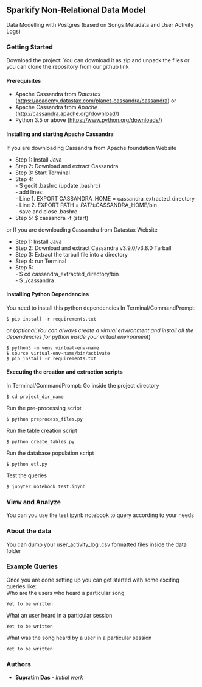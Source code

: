 ## Sparkify Non-Relational Data Model

Data Modelling with Postgres (based on Songs Metadata and User Activity Logs)

### Getting Started
Download the project:
You can download it as zip and unpack the files or you can clone the 
repository from our github link

#### Prerequisites
- Apache Cassandra from *Datastax*
(https://academy.datastax.com/planet-cassandra/cassandra) or
- Apache Cassandra from *Apache* (http://cassandra.apache.org/download/)
- Python 3.5 or above (https://www.python.org/downloads/)

#### Installing and starting Apache Cassandra
If you are downloading Cassandra from Apache foundation Website
* Step 1: Install Java
* Step 2: Download and extract Cassandra
* Step 3: Start Terminal
* Step 4:   
        - $ gedit .bashrc (update .bashrc)   
        - add lines:   
          - Line 1. EXPORT CASSANDRA_HOME = 
          cassandra_extracted_directory    
          - Line 2. EXPORT PATH = $PATH:$CASSANDRA_HOME/bin  
        - save and close .bashrc
* Step 5: $ cassandra -f (start)

or
If you are downloading Cassandra from Datastax Website
* Step 1: Install Java
* Step 2: Download and extract Cassandra v3.9.0/v3.8.0 Tarball
* Step 3: Extract the tarball file into a directory   
* Step 4: run Terminal
* Step 5:   
        - $ cd cassandra_extracted_directory/bin  
        - $ ./cassandra

#### Installing Python Dependencies
You need to install this python dependencies
In Terminal/CommandPrompt:
```
$ pip install -r requirements.txt
```
or (*optional:You can always create a virtual environment and install 
all the 
dependencies for python inside your virtual environment*)
```
$ python3 -m venv virtual-env-name
$ source virtual-env-name/bin/activate
$ pip install -r requirements.txt
```
#### Executing the creation and extraction scripts
In Terminal/CommandPrompt:
Go inside the project directory
```
$ cd project_dir_name
```
Run the pre-processing script
```
$ python preprocess_files.py
```
Run the table creation script
```
$ python create_tables.py
```
Run the database population script
```
$ python etl.py
```
Test the queries
```
$ jupyter notebook test.ipynb
```
### View and Analyze
You can you use the test.ipynb notebook to query according to your needs

### About the data
You can dump your user_activity_log .csv formatted files inside the data
 folder

### Example Queries
Once you are done setting up you can get started with some exciting 
queries like:  
Who are the users who heard a particular song
```
Yet to be written
```

What an user heard in a particular session
```
Yet to be written
```

What was the song heard by a user in a particular session
```
Yet to be written
```
### Authors
* **Supratim Das** - *Initial work*
